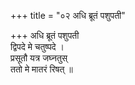 +++
title = "०२ अधि ब्रूतं पशुपती"

+++
अधि ब्रूतं पशुपती  
द्विपदे मे चतुष्पदे ।  
प्रसूतौ यत्र जघ्नतुस्  
ततो मे मातरं रिषत् ॥